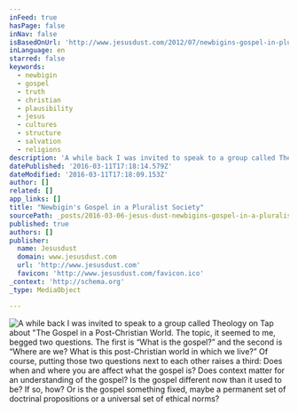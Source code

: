 ```yaml
---
inFeed: true
hasPage: false
inNav: false
isBasedOnUrl: 'http://www.jesusdust.com/2012/07/newbigins-gospel-in-pluralist-society.html'
inLanguage: en
starred: false
keywords:
  - newbigin
  - gospel
  - truth
  - christian
  - plausibility
  - jesus
  - cultures
  - structure
  - salvation
  - religions
description: 'A while back I was invited to speak to a group called Theology on Tap about "The Gospel in a Post-Christian World. The topic, it seemed to me, begged two questions. The first is "What is the gospel?" and the second is "Where are we? What is this post-Christian world in which we live?"'
datePublished: '2016-03-11T17:18:14.579Z'
dateModified: '2016-03-11T17:18:09.153Z'
author: []
related: []
app_links: []
title: "Newbigin's Gospel in a Pluralist Society"
sourcePath: _posts/2016-03-06-jesus-dust-newbigins-gospel-in-a-pluralist-society-summar.md
published: true
authors: []
publisher:
  name: Jesusdust
  domain: www.jesusdust.com
  url: 'http://www.jesusdust.com'
  favicon: 'http://www.jesusdust.com/favicon.ico'
_context: 'http://schema.org'
_type: MediaObject

---
```

![A while back I was invited to speak to a group called Theology on Tap about "The Gospel in a Post-Christian World.  The topic, it seemed to me, begged two questions.  The first is “What is the gospel?” and the second is “Where are we? What is this post-Christian world in which we live?”  Of course, putting those two questions next to each other raises a third:  Does when and where you are affect what the gospel is?  Does context matter for an understanding of the gospel?  Is the gospel different now than it used to be?  If so, how?  Or is the gospel something fixed, maybe a permanent set of doctrinal propositions or a universal set of ethical norms?](https://s3-us-west-2.amazonaws.com/the-grid-img/p/070f388ce917b24823d4f55a4e5618e111f3a634.jpg)